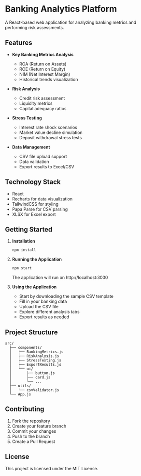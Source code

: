 # Banking Analytics Platform

A React-based web application for analyzing banking metrics and performing risk assessments.

## Features

- **Key Banking Metrics Analysis**
  - ROA (Return on Assets)
  - ROE (Return on Equity)
  - NIM (Net Interest Margin)
  - Historical trends visualization

- **Risk Analysis**
  - Credit risk assessment
  - Liquidity metrics
  - Capital adequacy ratios

- **Stress Testing**
  - Interest rate shock scenarios
  - Market value decline simulation
  - Deposit withdrawal stress tests

- **Data Management**
  - CSV file upload support
  - Data validation
  - Export results to Excel/CSV

## Technology Stack

- React
- Recharts for data visualization
- TailwindCSS for styling
- Papa Parse for CSV parsing
- XLSX for Excel export

## Getting Started

1. **Installation**
   ```bash
   npm install
   ```

2. **Running the Application**
   ```bash
   npm start
   ```
   The application will run on http://localhost:3000

3. **Using the Application**
   - Start by downloading the sample CSV template
   - Fill in your banking data
   - Upload the CSV file
   - Explore different analysis tabs
   - Export results as needed

## Project Structure

```
src/
  ├── components/
  │   ├── BankingMetrics.js
  │   ├── RiskAnalysis.js
  │   ├── StressTesting.js
  │   ├── ExportResults.js
  │   └── ui/
  │       ├── button.js
  │       ├── card.js
  │       └── ...
  ├── utils/
  │   └── csvValidator.js
  └── App.js
```

## Contributing

1. Fork the repository
2. Create your feature branch
3. Commit your changes
4. Push to the branch
5. Create a Pull Request

## License

This project is licensed under the MIT License.
